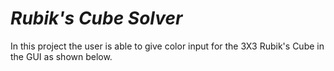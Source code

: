 # ***Rubik's Cube Solver***

In this project the user is able to give color input for the 3X3 Rubik's Cube in the GUI as shown below.

